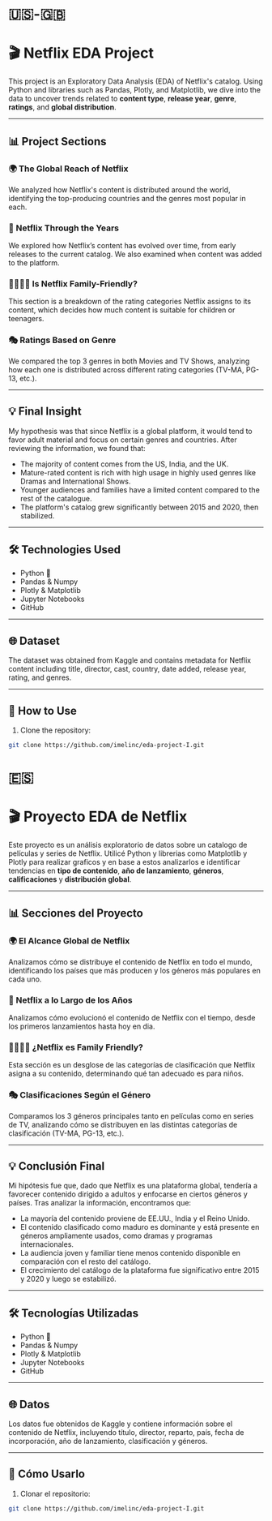 # 🇺🇸-🇬🇧

# 🎬 Netflix EDA Project

This project is an Exploratory Data Analysis (EDA) of Netflix's catalog. Using Python and libraries such as Pandas, Plotly, and Matplotlib, we dive into the data to uncover trends related to **content type**, **release year**, **genre**, **ratings**, and **global distribution**.

---

## 📊 Project Sections

### 🌍 The Global Reach of Netflix
We analyzed how Netflix's content is distributed around the world, identifying the top-producing countries and the genres most popular in each.

### 📅 Netflix Through the Years
We explored how Netflix’s content has evolved over time, from early releases to the current catalog. We also examined when content was added to the platform.

### 👨‍👩‍👧‍👦 Is Netflix Family-Friendly?
This section is a breakdown of the rating categories Netflix assigns to its content, which decides how much content is suitable for children or teenagers.

### 🎭 Ratings Based on Genre
We compared the top 3 genres in both Movies and TV Shows, analyzing how each one is distributed across different rating categories (TV-MA, PG-13, etc.).

---

## 💡 Final Insight

My hypothesis was that since Netflix is a global platform, it would tend to favor adult material and focus on certain genres and countries. After reviewing the information, we found that:
- The majority of content comes from the US, India, and the UK.
- Mature-rated content is rich with high usage in highly used genres like Dramas and International Shows.
- Younger audiences and families have a limited content compared to the rest of the catalogue.
- The platform's catalog grew significantly between 2015 and 2020, then stabilized.

---

## 🛠️ Technologies Used

- Python 🐍
- Pandas & Numpy
- Plotly & Matplotlib
- Jupyter Notebooks
- GitHub

---

## 🌐 Dataset

The dataset was obtained from Kaggle and contains metadata for Netflix content including title, director, cast, country, date added, release year, rating, and genres.

---

## 📁 How to Use

1. Clone the repository:
```bash
git clone https://github.com/imelinc/eda-project-I.git
```

# 🇪🇸

# 🎬 Proyecto EDA de Netflix

Este proyecto es un análisis exploratorio de datos sobre un catalogo de películas y series de Netflix. Utilicé Python y librerias como Matplotlib y Plotly para realizar graficos y en base a estos analizarlos e identificar tendencias en **tipo de contenido**, **año de lanzamiento**, **géneros**, **calificaciones** y **distribución global**.


---

## 📊 Secciones del Proyecto

### 🌍 El Alcance Global de Netflix
Analizamos cómo se distribuye el contenido de Netflix en todo el mundo, identificando los países que más producen y los géneros más populares en cada uno.

### 📅 Netflix a lo Largo de los Años
Analizamos cómo evolucionó el contenido de Netflix con el tiempo, desde los primeros lanzamientos hasta hoy en dia.

### 👨‍👩‍👧‍👦 ¿Netflix es Family Friendly?
Esta sección es un desglose de las categorías de clasificación que Netflix asigna a su contenido, determinando qué tan adecuado es para niños.

### 🎭 Clasificaciones Según el Género
Comparamos los 3 géneros principales tanto en películas como en series de TV, analizando cómo se distribuyen en las distintas categorías de clasificación (TV-MA, PG-13, etc.).

---

## 💡 Conclusión Final

Mi hipótesis fue que, dado que Netflix es una plataforma global, tendería a favorecer contenido dirigido a adultos y enfocarse en ciertos géneros y países. Tras analizar la información, encontramos que:
- La mayoría del contenido proviene de EE.UU., India y el Reino Unido.
- El contenido clasificado como maduro es dominante y está presente en géneros ampliamente usados, como dramas y programas internacionales.
- La audiencia joven y familiar tiene menos contenido disponible en comparación con el resto del catálogo.
- El crecimiento del catálogo de la plataforma fue significativo entre 2015 y 2020 y luego se estabilizó.

---

## 🛠️ Tecnologías Utilizadas

- Python 🐍
- Pandas & Numpy
- Plotly & Matplotlib
- Jupyter Notebooks
- GitHub

---

## 🌐 Datos

Los datos fue obtenidos de Kaggle y contiene información sobre el contenido de Netflix, incluyendo título, director, reparto, país, fecha de incorporación, año de lanzamiento, clasificación y géneros.

---

## 📁 Cómo Usarlo

1. Clonar el repositorio:
```bash
git clone https://github.com/imelinc/eda-project-I.git
```
